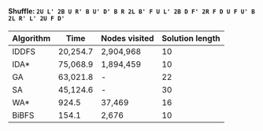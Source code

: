 #### Shuffle: `2U L' 2B U R' B U' D' B R 2L B' F U L' 2B D F' 2R F D U F U' B 2L R' L' 2U F D'`
| Algorithm | Time | Nodes visited | Solution length |
| ----- | ----- | ----- | ----- |
| IDDFS | 20,254.7 | 2,904,968 | 10 |
| IDA* | 75,068.9 | 1,894,459 | 10 |
| GA | 63,021.8 | - | 22 |
| SA | 45,124.6 | - | 30 |
| WA* | 924.5 | 37,469 | 16 |
| BiBFS | 154.1 | 2,676 | 10 |